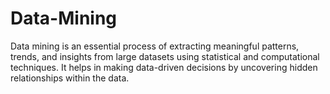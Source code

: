 # Data-Mining
Data mining is an essential process of extracting meaningful patterns, trends, and insights from large datasets using statistical and computational techniques. It helps in making data-driven decisions by uncovering hidden relationships within the data.

